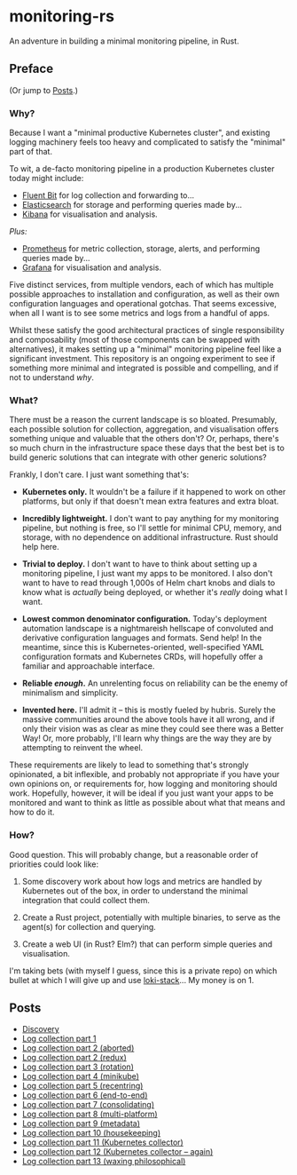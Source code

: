 # monitoring-rs

An adventure in building a minimal monitoring pipeline, in Rust.

## Preface

(Or jump to [Posts](#posts).)

### Why?

Because I want a "minimal productive Kubernetes cluster", and existing logging machinery feels too heavy and complicated to satisfy the "minimal" part of that.

To wit, a de-facto monitoring pipeline in a production Kubernetes cluster today might include:

- [Fluent Bit](https://fluentbit.io/) for log collection and forwarding to...
- [Elasticsearch](https://www.elastic.co/elasticsearch/) for storage and performing queries made by...
- [Kibana](https://www.elastic.co/kibana) for visualisation and analysis.

*Plus:*

- [Prometheus](https://prometheus.io/) for metric collection, storage, alerts, and performing queries made by...
- [Grafana](https://grafana.com/grafana/) for visualisation and analysis.

Five distinct services, from multiple vendors, each of which has multiple possible approaches to installation and configuration, as well as their own configuration languages and operational gotchas.
That seems excessive, when all I want is to see some metrics and logs from a handful of apps.

Whilst these satisfy the good architectural practices of single responsibility and composability (most of those components can be swapped with alternatives), it makes setting up a "minimal" monitoring pipeline feel like a significant investment.
This repository is an ongoing experiment to see if something more minimal and integrated is possible and compelling, and if not to understand *why*.

### What?

There must be a reason the current landscape is so bloated.
Presumably, each possible solution for collection, aggregation, and visualisation offers something unique and valuable that the others don't?
Or, perhaps, there's so much churn in the infrastructure space these days that the best bet is to build generic solutions that can integrate with other generic solutions?

Frankly, I don't care.
I just want something that's:

- **Kubernetes only.**
  It wouldn't be a failure if it happened to work on other platforms, but only if that doesn't mean extra features and extra bloat.

- **Incredibly lightweight.**
  I don't want to pay anything for my monitoring pipeline, but nothing is free, so I'll settle for minimal CPU, memory, and storage, with no dependence on additional infrastructure.
  Rust should help here.

- **Trivial to deploy.**
  I don't want to have to think about setting up a monitoring pipeline, I just want my apps to be monitored.
  I also don't want to have to read through 1,000s of Helm chart knobs and dials to know what is *actually* being deployed, or whether it's *really* doing what I want.

- **Lowest common denominator configuration.**
  Today's deployment automation landscape is a nightmareish hellscape of convoluted and derivative configuration languages and formats.
  Send help!
  In the meantime, since this is Kubernetes-oriented, well-specified YAML configuration formats and Kubernetes CRDs, will hopefully offer a familiar and approachable interface.

- **Reliable *enough*.**
  An unrelenting focus on reliability can be the enemy of minimalism and simplicity.

- **Invented here.**
  I'll admit it – this is mostly fueled by hubris.
  Surely the massive communities around the above tools have it all wrong, and if only their vision was as clear as mine they could see there was a Better Way!
  Or, more probably, I'll learn why things are the way they are by attempting to reinvent the wheel.

These requirements are likely to lead to something that's strongly opinionated, a bit inflexible, and probably not appropriate if you have your own opinions on, or requirements for, how logging and monitoring should work.
Hopefully, however, it will be ideal if you just want your apps to be monitored and want to think as little as possible about what that means and how to do it.


### How?

Good question.
This will probably change, but a reasonable order of priorities could look like:

1. Some discovery work about how logs and metrics are handled by Kubernetes out of the box, in order to understand the minimal integration that could collect them.

1. Create a Rust project, potentially with multiple binaries, to serve as the agent(s) for collection and querying.

1. Create a web UI (in Rust? Elm?) that can perform simple queries and visualisation.

I'm taking bets (with myself I guess, since this is a private repo) on which bullet at which I will give up and use [loki-stack](https://github.com/grafana/loki/tree/master/production/helm/loki-stack)... My money is on 1.

## Posts

- [Discovery](posts/00-discovery.md)
- [Log collection part 1](posts/01-log-collection-part-1.md)
- [Log collection part 2 (aborted)](posts/02-log-collection-part-2-aborted.md)
- [Log collection part 2 (redux)](posts/03-log-collection-part-2-redux.md)
- [Log collection part 3 (rotation)](posts/04-log-collection-part-3-rotation.md)
- [Log collection part 4 (minikube)](posts/05-log-collection-part-4-minikube.md)
- [Log collection part 5 (recentring)](posts/06-log-collection-part-5-recentring.md)
- [Log collection part 6 (end-to-end)](posts/07-log-collection-part-6-end-to-end.md)
- [Log collection part 7 (consolidating)](posts/08-log-collection-part-7-consolidating.md)
- [Log collection part 8 (multi-platform)](posts/09-log-collection-part-8-multi-platform.md)
- [Log collection part 9 (metadata)](posts/10-log-collection-part-9-metadata.md)
- [Log collection part 10 (housekeeping)](posts/11-log-collection-part-10-metadata.md)
- [Log collection part 11 (Kubernetes collector)](posts/12-log-collection-part-11-kubernetes-collector.md)
- [Log collection part 12 (Kubernetes collector – again)](13-log-collection-part-12-kubernetes-collector-again.md)
- [Log collection part 13 (waxing philosophical)](14-log-collection-part-13-waxing-philosophical.md)
